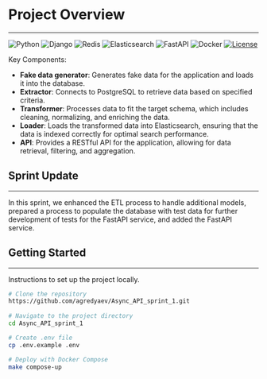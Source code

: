 # Project Overview
---
![Python](https://img.shields.io/badge/Python-3.12-blue)
![Django](https://img.shields.io/badge/Django-3.2-blue)
![Redis](https://img.shields.io/badge/Redis-5.0.4-red)
![Elasticsearch](https://img.shields.io/badge/Elasticsearch-8.12-yellow)
![FastAPI](https://img.shields.io/badge/FastAPI-0.109.1-green)
![Docker](https://img.shields.io/badge/Docker-20.10-blue)
[![License](https://img.shields.io/badge/License-MIT-green)](https://opensource.org/licenses/MIT)

Key Components:
* **Fake data generator**: Generates fake data for the application and loads it into the database.
* **Extractor**: Connects to PostgreSQL to retrieve data based on specified criteria.
* **Transformer**: Processes data to fit the target schema, which includes cleaning, normalizing, and enriching the data.
* **Loader**: Loads the transformed data into Elasticsearch, ensuring that the data is indexed correctly for optimal search performance.
* **API**: Provides a RESTful API for the application, allowing for data retrieval, filtering, and aggregation.

## Sprint Update
---
In this sprint, we enhanced the ETL process to handle additional models, prepared a process to populate the database with test data for further development of tests for the FastAPI service, and added the FastAPI service.

## Getting Started
---
Instructions to set up the project locally.

```bash
# Clone the repository 
https://github.com/agredyaev/Async_API_sprint_1.git
 
# Navigate to the project directory 
cd Async_API_sprint_1 

# Create .env file
cp .env.example .env

# Deploy with Docker Compose
make compose-up